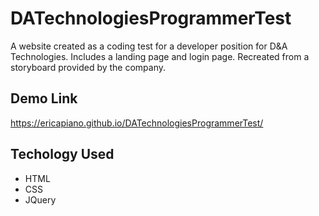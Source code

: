 # DATechnologiesProgrammerTest

A website created as a coding test for a developer position for D&A Technologies. Includes a landing page and login page. Recreated from a storyboard provided by the company.

## Demo Link

https://ericapiano.github.io/DATechnologiesProgrammerTest/

## Techology Used

- HTML
- CSS
- JQuery
